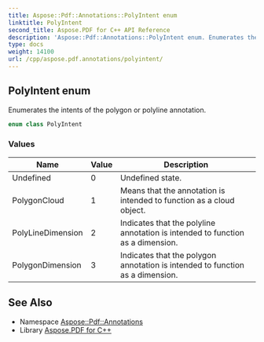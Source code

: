 ```yaml
---
title: Aspose::Pdf::Annotations::PolyIntent enum
linktitle: PolyIntent
second_title: Aspose.PDF for C++ API Reference
description: 'Aspose::Pdf::Annotations::PolyIntent enum. Enumerates the intents of the polygon or polyline annotation in C++.'
type: docs
weight: 14100
url: /cpp/aspose.pdf.annotations/polyintent/
---
```

## PolyIntent enum


Enumerates the intents of the polygon or polyline annotation.

```cpp
enum class PolyIntent
```

### Values

| Name | Value | Description |
| --- | --- | --- |
| Undefined | 0 | Undefined state. |
| PolygonCloud | 1 | Means that the annotation is intended to function as a cloud object. |
| PolyLineDimension | 2 | Indicates that the polyline annotation is intended to function as a dimension. |
| PolygonDimension | 3 | Indicates that the polygon annotation is intended to function as a dimension. |

## See Also

* Namespace [Aspose::Pdf::Annotations](../)
* Library [Aspose.PDF for C++](../../)
